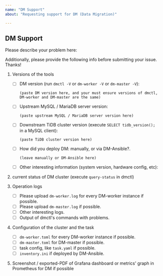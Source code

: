 ```yaml
---
name: "DM Support"
about: "Requesting support for DM (Data Migration)"

---
```


## DM Support

Please describe your problem here:

>
>
>

Additionally, please provide the following info before submitting your issue. Thanks!

1. Versions of the tools

    - [ ] DM version (run `dmctl -V` or `dm-worker -V` or `dm-master -V`):

        ```
        (paste DM version here, and your must ensure versions of dmctl, DM-worker and DM-master are the same)
        ```

    - [ ] Upstream MySQL / MariaDB server version:

        ```
        (paste upstream MySQL / MariaDB server version here)
        ```

    - [ ] Downstream TiDB cluster version (execute `SELECT tidb_version();` in a MySQL client):

        ```
        (paste TiDB cluster version here)
        ```

    - [ ] How did you deploy DM: manually, or via DM-Ansible?.

        ```
        (leave manually or DM-Ansible here)
        ```

    - [ ] Other interesting information (system version, hardware config, etc):

        >
        >
        >

2. current status of DM cluster (execute `query-status` in dmctl)

3. Operation logs

    - [ ] Please upload `dm-worker.log` for every DM-worker instance if possible.
    - [ ] Please upload `dm-master.log` if possible.
    - [ ] Other interesting logs.
    - [ ] Output of dmctl's commands with problems.

4. Configuration of the cluster and the task

    - [ ] `dm-worker.toml` for every DM-worker instance if possible.
    - [ ] `dm-master.toml` for DM-master if possible.
    - [ ] task config, like `task.yaml` if possible.
    - [ ] `inventory.ini` if deployed by DM-Ansible.

5. Screenshot / exported-PDF of Grafana dashboard or metrics' graph in Prometheus for DM if possible
